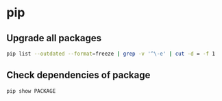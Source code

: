 # pip

## Upgrade all packages
  ```bash
  pip list --outdated --format=freeze | grep -v '^\-e' | cut -d = -f 1  | xargs -n1 pip install -U
  ```

## Check dependencies of package
  ```
  pip show PACKAGE
  ```


